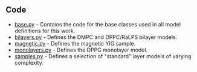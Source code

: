 ## Code
* [base.py](/experimental-design/models/base.py) - Contains the code for the base classes used in all model definitions for this work.
* [bilayers.py](/experimental-design/models/bilayers.py) - Defines the DMPC and DPPC/RaLPS bilayer models.
* [magnetic.py](/experimental-design/models/magnetic.py) - Defines the magnetic YIG sample.
* [monolayers.py](/experimental-design/models/monolayers.py) - Defines the DPPG monolayer model.
* [samples.py](/experimental-design/models/samples.py) - Defines a selection of "standard" layer models of varying complexity.
